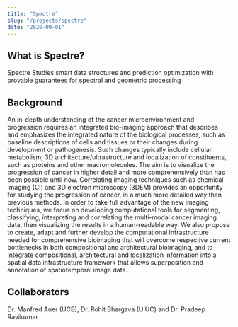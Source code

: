 ```yaml
---
title: "Spectre"
slug: "/projects/spectre"
date: "2020-09-01"
---
```


## What is Spectre?

Spectre Studies smart data structures and prediction optimization with provable guarantees for spectral and geometric processing

## Background

An in-depth understanding of the cancer microenvironment and progression requires an integrated bio-imaging approach that describes and emphasizes the integrated nature of the biological processes, such as baseline descriptions of cells and tissues or their changes during development or pathogenesis. Such changes typically include cellular metabolism, 3D architecture/ultrastructure and localization of constituents, such as proteins and other macromolecules. The aim is to visualize the progression of cancer in higher detail and more comprehensively than has been possible until now. Correlating imaging techniques such as chemical imaging (CI) and 3D electron microscopy (3DEM) provides an opportunity for studying the progression of cancer, in a much more detailed way than previous methods. In order to take full advantage of the new imaging techniques, we focus on developing computational tools for segmenting, classifying, interpreting and correlating the multi-modal cancer imaging data, then visualizing the results in a human-readable way. We also propose to create, adapt and further develop the computational infrastructure needed for comprehensive bioimaging that will overcome respective current bottlenecks in both compositional and architectural bioimaging, and to integrate compositional, architectural and localization information into a spatial data infrastructure framework that allows superposition and annotation of spatiotemporal image data.

## Collaborators

Dr. Manfred Auer (UCB), Dr. Rohit Bhargava (UIUC) and Dr. Pradeep Ravikumar
